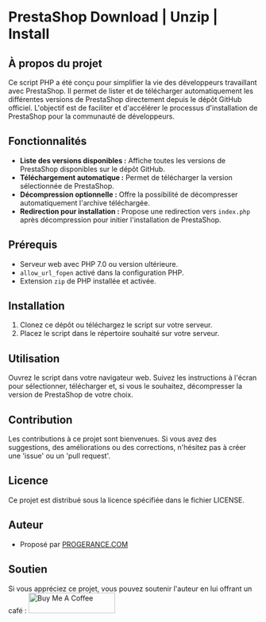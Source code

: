 # PrestaShop Download | Unzip | Install

## À propos du projet
Ce script PHP a été conçu pour simplifier la vie des développeurs travaillant avec PrestaShop. Il permet de lister et de télécharger automatiquement les différentes versions de PrestaShop directement depuis le dépôt GitHub officiel. L'objectif est de faciliter et d'accélérer le processus d'installation de PrestaShop pour la communauté de développeurs.

## Fonctionnalités
- **Liste des versions disponibles :** Affiche toutes les versions de PrestaShop disponibles sur le dépôt GitHub.
- **Téléchargement automatique :** Permet de télécharger la version sélectionnée de PrestaShop.
- **Décompression optionnelle :** Offre la possibilité de décompresser automatiquement l'archive téléchargée.
- **Redirection pour installation :** Propose une redirection vers `index.php` après décompression pour initier l'installation de PrestaShop.

## Prérequis
- Serveur web avec PHP 7.0 ou version ultérieure.
- `allow_url_fopen` activé dans la configuration PHP.
- Extension `zip` de PHP installée et activée.

## Installation
1. Clonez ce dépôt ou téléchargez le script sur votre serveur.
2. Placez le script dans le répertoire souhaité sur votre serveur.

## Utilisation
Ouvrez le script dans votre navigateur web. Suivez les instructions à l'écran pour sélectionner, télécharger et, si vous le souhaitez, décompresser la version de PrestaShop de votre choix.

## Contribution
Les contributions à ce projet sont bienvenues. Si vous avez des suggestions, des améliorations ou des corrections, n'hésitez pas à créer une 'issue' ou un 'pull request'.

## Licence
Ce projet est distribué sous la licence spécifiée dans le fichier LICENSE.

## Auteur
- Proposé par [PROGERANCE.COM](https://progerance.com)

## Soutien
Si vous appréciez ce projet, vous pouvez soutenir l'auteur en lui offrant un café : <a href="https://www.buymeacoffee.com/progerance" target="_blank"><img src="https://cdn.buymeacoffee.com/buttons/default-orange.png" alt="Buy Me A Coffee" height="41" width="174"></a>


